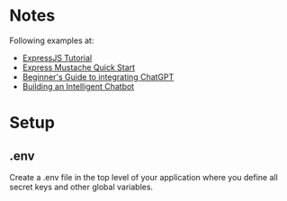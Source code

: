# Notes

Following examples at:

- [ExpressJS Tutorial](https://www.tutorialspoint.com/expressjs/index.htm)
- [Express Mustache Quick Start](https://drewword.medium.com/express-mustache-quick-start-36c3421af91)
- [Beginner's Guide to integrating ChatGPT](https://medium.com/codingthesmartway-com-blog/a-beginners-guide-to-integrating-chatgpt-with-node-js-9daf8557234)
- [Building an Intelligent Chatbot](https://www.thinkwik.com/blog/building-an-intelligent-chatbot-with-chatgpt-react-and-nodejs)

# Setup

## .env

Create a .env file in the top level of your application where you define all
secret keys and other global variables.
